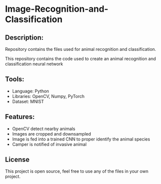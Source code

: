 # Image-Recognition-and-Classification

## Description:

Repository contains the files used for animal recognition and classification.

This repository contains the code used to create an animal recognition and classification neural network

## Tools:

- Language: Python
- Libraries: OpenCV, Numpy, PyTorch
- Dataset: MNIST

## Features:

- OpenCV detect nearby animals 
- Images are cropped and downsampled
- Image is fed into a trained CNN to proper identify the animal species
- Camper is notified of invasive animal

## License

This project is open source, feel free to use any of the files in your own project.
